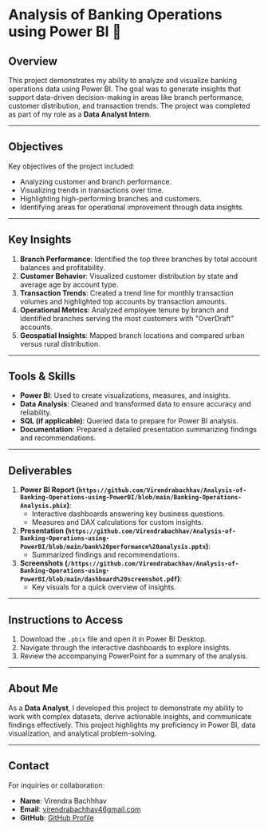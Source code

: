 # Analysis of Banking Operations using Power BI 🏦

## Overview
This project demonstrates my ability to analyze and visualize banking operations data using Power BI. The goal was to generate insights that support data-driven decision-making in areas like branch performance, customer distribution, and transaction trends. The project was completed as part of my role as a **Data Analyst Intern**.

---

## Objectives
Key objectives of the project included:
- Analyzing customer and branch performance.
- Visualizing trends in transactions over time.
- Highlighting high-performing branches and customers.
- Identifying areas for operational improvement through data insights.

---

## Key Insights
1. **Branch Performance**: Identified the top three branches by total account balances and profitability.
2. **Customer Behavior**: Visualized customer distribution by state and average age by account type.
3. **Transaction Trends**: Created a trend line for monthly transaction volumes and highlighted top accounts by transaction amounts.
4. **Operational Metrics**: Analyzed employee tenure by branch and identified branches serving the most customers with "OverDraft" accounts.
5. **Geospatial Insights**: Mapped branch locations and compared urban versus rural distribution.

---

## Tools & Skills
- **Power BI**: Used to create visualizations, measures, and insights.
- **Data Analysis**: Cleaned and transformed data to ensure accuracy and reliability.
- **SQL (if applicable)**: Queried data to prepare for Power BI analysis.
- **Documentation**: Prepared a detailed presentation summarizing findings and recommendations.

---

## Deliverables
1. **Power BI Report (`https://github.com/Virendrabachhav/Analysis-of-Banking-Operations-using-PowerBI/blob/main/Banking-Operations-Analysis.pbix`)**:
   - Interactive dashboards answering key business questions.
   - Measures and DAX calculations for custom insights.
2. **Presentation (`https://github.com/Virendrabachhav/Analysis-of-Banking-Operations-using-PowerBI/blob/main/bank%20performance%20analysis.pptx`)**:
   - Summarized findings and recommendations.
3. **Screenshots (`/https://github.com/Virendrabachhav/Analysis-of-Banking-Operations-using-PowerBI/blob/main/dashboard%20screenshot.pdf`)**:
   - Key visuals for a quick overview of insights.

---

## Instructions to Access
1. Download the `.pbix` file and open it in Power BI Desktop.
2. Navigate through the interactive dashboards to explore insights.
3. Review the accompanying PowerPoint for a summary of the analysis.

---

## About Me
As a **Data Analyst**, I developed this project to demonstrate my ability to work with complex datasets, derive actionable insights, and communicate findings effectively. This project highlights my proficiency in Power BI, data visualization, and analytical problem-solving.

---

## Contact
For inquiries or collaboration:
- **Name**: Virendra Bachhhav  
- **Email**: [virendrabachhav46gmail.com](mailto:your.virendrabachhav46@gmail.com.com)  
- **GitHub**: [GitHub Profile](https://github.com/yourusername)
